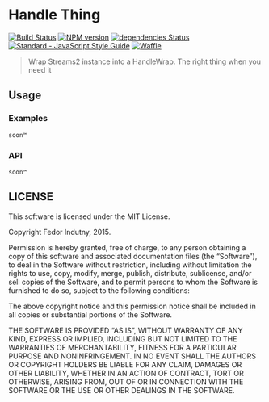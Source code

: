 Handle Thing
============

[![Build Status](https://travis-ci.org/spdy-http2/handle-thing.svg?branch=master)](http://travis-ci.org/spdy-http2/handle-thing) [![NPM version](https://badge.fury.io/js/handle-thing.svg)](http://badge.fury.io/js/handle-thing) [![dependencies Status](https://david-dm.org/spdy-http2/handle-thing/status.svg?style=flat-square)](https://david-dm.org/spdy-http2/handle-thing) [![Standard - JavaScript Style Guide](https://img.shields.io/badge/code_style-standard-brightgreen.svg?style=flat-square)](http://standardjs.com/) [![Waffle](https://img.shields.io/badge/track-waffle-blue.svg?style=flat-square)](https://waffle.io/spdy-http2/node-spdy)

> Wrap Streams2 instance into a HandleWrap. The right thing when you need it

Usage
-----

### Examples

`soon™`

### API

`soon™`

LICENSE
-------

This software is licensed under the MIT License.

Copyright Fedor Indutny, 2015.

Permission is hereby granted, free of charge, to any person obtaining a copy of this software and associated documentation files (the “Software”), to deal in the Software without restriction, including without limitation the rights to use, copy, modify, merge, publish, distribute, sublicense, and/or sell copies of the Software, and to permit persons to whom the Software is furnished to do so, subject to the following conditions:

The above copyright notice and this permission notice shall be included in all copies or substantial portions of the Software.

THE SOFTWARE IS PROVIDED “AS IS”, WITHOUT WARRANTY OF ANY KIND, EXPRESS OR IMPLIED, INCLUDING BUT NOT LIMITED TO THE WARRANTIES OF MERCHANTABILITY, FITNESS FOR A PARTICULAR PURPOSE AND NONINFRINGEMENT. IN NO EVENT SHALL THE AUTHORS OR COPYRIGHT HOLDERS BE LIABLE FOR ANY CLAIM, DAMAGES OR OTHER LIABILITY, WHETHER IN AN ACTION OF CONTRACT, TORT OR OTHERWISE, ARISING FROM, OUT OF OR IN CONNECTION WITH THE SOFTWARE OR THE USE OR OTHER DEALINGS IN THE SOFTWARE.

